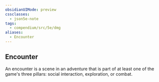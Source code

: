 ```yaml
---
obsidianUIMode: preview
cssclasses:
  - json5e-note
tags:
  - compendium/src/5e/dmg
aliases:
  - Encounter
---
```

## Encounter

An encounter is a scene in an adventure that is part of at least one of the game's three pillars: social interaction, exploration, or combat.